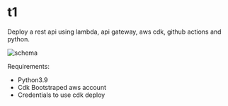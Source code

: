 # t1
Deploy a rest api using lambda, api gateway, aws cdk, github actions and python.

![schema](https://tjaws.s3.amazonaws.com/t1.png)

Requirements:
- Python3.9
- Cdk Bootstraped aws account
- Credentials to use cdk deploy
